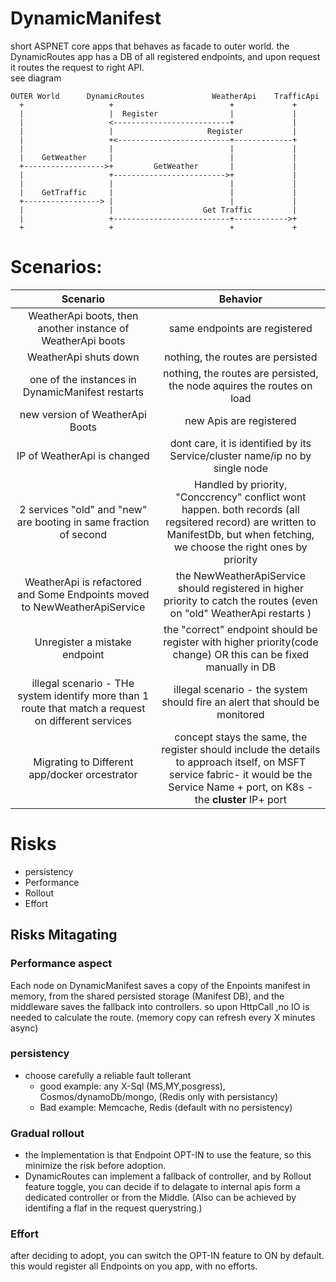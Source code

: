 # DynamicManifest
short ASPNET core apps that behaves as facade to outer world.
the DynamicRoutes app has a DB of all registered endpoints, and upon request it routes the request to right API.  
see diagram

```
OUTER World      DynamicRoutes               WeatherApi    TrafficApi
  +                   +                          +             +
  |                   |  Register                |             |
  |                   <--------------------------+             |
  |                   |                     Register           |
  |                   +<-------------------------+-------------+
  |                   |                          |             |
  |    GetWeather     |                          |             |
  +------------------>+         GetWeather       |             |
  |                   +------------------------->+             |
  |                   |                          |             |
  |    GetTraffic     |                          |             |
  +-----------------> |                          |             |
  |                   |                    Get Traffic         |
  |                   +--------------------------+------------>+
  +                   +                          +             +

```

# Scenarios:
|Scenario|Behavior|
| :---: | :---: |
|  WeatherApi boots,  then another instance of WeatherApi boots | same endpoints are registered|
 | WeatherApi shuts down | nothing, the routes are persisted|
 | one of the instances in DynamicManifest restarts  | nothing, the routes are persisted, the node aquires the routes on load|
 | new version of WeatherApi Boots | new Apis are registered|
 | IP of WeatherApi is changed | dont care, it is identified by its Service/cluster name/ip no by single node|
 | 2 services "old" and "new" are booting in same fraction of second | Handled by priority, "Conccrency" conflict wont happen. both records (all regsitered record) are written to ManifestDb, but when fetching, we choose the right ones by priority|
 | WeatherApi is refactored and Some Endpoints moved to NewWeatherApiService | the NewWeatherApiService should registered in higher priority to catch the routes (even on "old" WeatherApi restarts ) |
 | Unregister a mistake endpoint| the "correct" endpoint should be register with higher priority(code change) OR this can be fixed manually in DB |
 |  illegal scenario - THe system identify more than 1 route that match a request on different services | illegal scenario - the system should fire an alert that should be monitored  |
  |  Migrating to Different app/docker orcestrator | concept stays the same, the register should include the details to approach itself, on MSFT service fabric- it would be the Service Name + port, on K8s - the **cluster** IP+ port|
 
 

 
 # Risks
* persistency
* Performance 
* Rollout 
* Effort
 
 ## Risks Mitagating
  ### Performance aspect
 Each node on DynamicManifest saves a copy of the Enpoints manifest in memory, from the shared persisted storage (Manifest DB), and the middleware saves the fallback into controllers. so upon HttpCall ,no IO is needed to calculate the route. (memory copy can refresh every X minutes async)
 ### persistency 
  * choose carefully a reliable fault tollerant  
    * good example: any X-Sql (MS,MY,posgress), Cosmos/dynamoDb/mongo, (Redis only with persistancy)
    * Bad example: Memcache, Redis (default with no persistency)
 ### Gradual rollout
 * the Implementation is that Endpoint OPT-IN to use the feature, so this minimize the risk before adoption.
 * DynamicRoutes can implement a fallback of controller, and by Rollout feature toggle, you can decide if to delagate to internal apis form a dedicated controller or from the Middle.  (Also can be achieved by identifing a flaf in the request querystring.) 
 ### Effort
 after deciding to adopt, you can switch the OPT-IN feature to ON by default. this would register all Endpoints on you app, with no efforts. 
 
 
 
 

